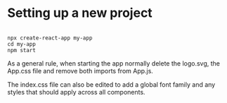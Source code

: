 # Setting up a new project

``` console

npx create-react-app my-app
cd my-app
npm start

```

As a general rule, when starting the app normally delete the logo.svg, the App.css file and remove both imports from App.js.

The index.css file can also be edited to add a global font family and any styles that should apply across all components.